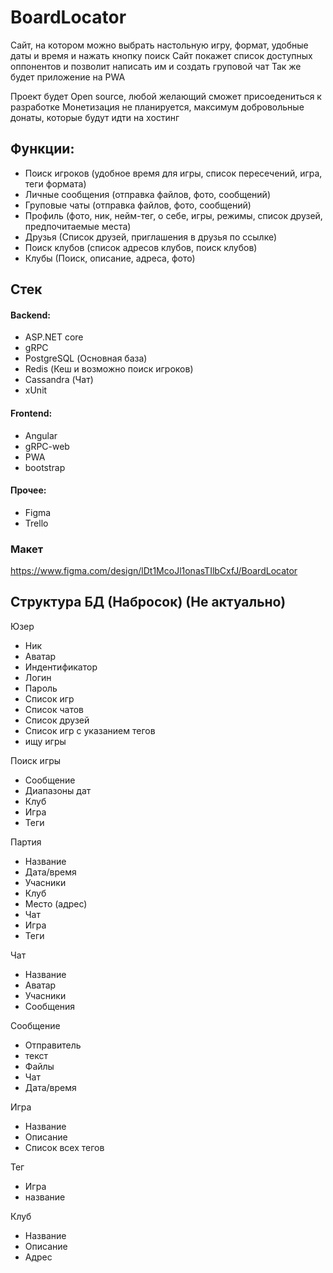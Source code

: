 # BoardLocator
Сайт, на котором можно выбрать настольную игру, формат, удобные даты и время и нажать кнопку поиск
Сайт покажет список доступных оппонентов и позволит написать им и создать груповой чат
Так же будет приложение на PWA

Проект будет Open source, любой желающий сможет присоедениться к разработке
Монетизация не планируется, максимум добровольные донаты, которые будут идти на хостинг

## Функции:
- Поиск игроков (удобное время для игры, список пересечений, игра, теги формата)
- Личные сообщения (отправка файлов, фото, сообщений)
- Груповые чаты (отправка файлов, фото, сообщений)
- Профиль (фото, ник, нейм-тег, о себе, игры, режимы, список друзей, предпочитаемые места)
- Друзья (Список друзей, приглашения в друзья по ссылке)
- Поиск клубов (список адресов клубов, поиск клубов)
- Клубы (Поиск, описание, адреса, фото)

## Стек
#### Backend:
- ASP.NET core
- gRPC
- PostgreSQL (Основная база)
- Redis (Кеш и возможно поиск игроков)
- Cassandra (Чат)
- xUnit
#### Frontend:
- Angular
- gRPC-web
- PWA
- bootstrap
#### Прочее:
- Figma
- Trello

### Макет
https://www.figma.com/design/lDt1McoJl1onasTIlbCxfJ/BoardLocator

## Структура БД (Набросок) (Не актуально)

Юзер
- Ник
- Аватар
- Индентификатор
- Логин
- Пароль
- Список игр
- Список чатов
- Список друзей
- Список игр с указанием тегов
- ищу игры

Поиск игры
- Сообщение
- Диапазоны дат
- Клуб
- Игра
- Теги

Партия
- Название
- Дата/время
- Учасники
- Клуб
- Место (адрес)
- Чат
- Игра
- Теги

Чат
- Название
- Аватар
- Учасники
- Сообщения

Сообщение
- Отправитель
- текст
- Файлы
- Чат
- Дата/время

Игра
- Название
- Описание
- Список всех тегов

Тег
- Игра
- название

Клуб
- Название
- Описание
- Адрес
